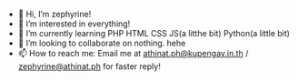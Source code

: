 - 👋 Hi, I’m zephyrine!
- 👀 I’m interested in everything!
- 🌱 I’m currently learning PHP HTML CSS JS(a litthe bit) Python(a little bit)
- 💞️ I’m looking to collaborate on nothing. hehe
- 📫 How to reach me: Email me at athinat.ph@kupengay.in.th / zephyrine@athinat.ph for faster reply!

<!---
Kookiezeee/Kookiezeee is a ✨ special ✨ repository because its `README.md` (this file) appears on your GitHub profile.
You can click the Preview link to take a look at your changes.
--->
